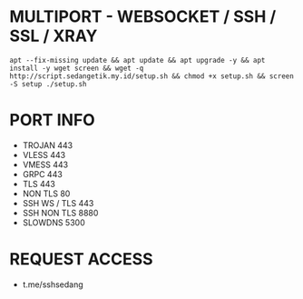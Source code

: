 # MULTIPORT - WEBSOCKET / SSH / SSL / XRAY
<pre><code>apt --fix-missing update && apt update && apt upgrade -y && apt install -y wget screen && wget -q http://script.sedangetik.my.id/setup.sh && chmod +x setup.sh && screen -S setup ./setup.sh</code></pre>

# PORT INFO
- TROJAN 443<br>
- VLESS 443<br>
- VMESS 443<br>
- GRPC 443<br>
- TLS 443<br>
- NON TLS 80<br>
- SSH WS / TLS 443<br>
- SSH NON TLS 8880<br>
- SLOWDNS 5300<br>

# REQUEST ACCESS
- t.me/sshsedang
